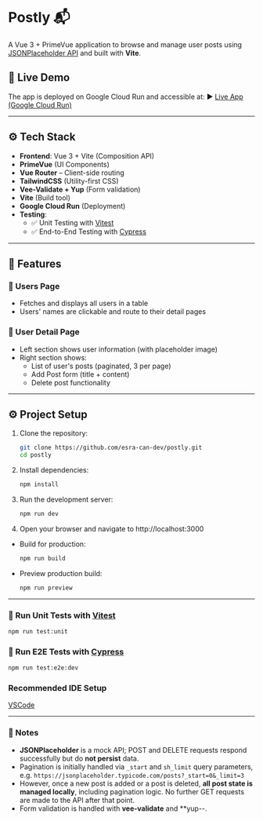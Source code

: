 # Postly 📬

A Vue 3 + PrimeVue application to browse and manage user posts using [JSONPlaceholder API](https://jsonplaceholder.typicode.com/) and built with **Vite**.

## 🚀 Live Demo

The app is deployed on Google Cloud Run and accessible at:
▶️ [Live App (Google Cloud Run)](https://postly-837290552047.europe-west1.run.app/)

---

## ⚙️ Tech Stack

- **Frontend**: Vue 3 + Vite (Composition API)
- **PrimeVue** (UI Components)
- **Vue Router** – Client-side routing
- **TailwindCSS** (Utility-first CSS)
- **Vee-Validate + Yup** (Form validation)
- **Vite** (Build tool)
- **Google Cloud Run** (Deployment)
- **Testing**:
  - ✅ Unit Testing with [Vitest](https://vitest.dev)
  - ✅ End-to-End Testing with [Cypress](https://www.cypress.io)

---

## 🧩 Features

### 🧑 Users Page

- Fetches and displays all users in a table
- Users' names are clickable and route to their detail pages

### 👤 User Detail Page

- Left section shows user information (with placeholder image)
- Right section shows:
  - List of user's posts (paginated, 3 per page)
  - Add Post form (title + content)
  - Delete post functionality

---

## ⚙️ Project Setup

1. Clone the repository:

   ```bash
   git clone https://github.com/esra-can-dev/postly.git
   cd postly
   ```

2. Install dependencies:

   ```bash
   npm install
   ```

3. Run the development server:

   ```bash
   npm run dev
   ```

4. Open your browser and navigate to http://localhost:3000

- Build for production:

  ```bash
  npm run build
  ```

- Preview production build:

  ```bash
  npm run preview
  ```

---

### 🧪 Run Unit Tests with [Vitest](https://vitest.dev/)

```sh
npm run test:unit
```

### 🧪 Run E2E Tests with [Cypress](https://www.cypress.io/)

```sh
npm run test:e2e:dev
```

### Recommended IDE Setup

[VSCode](https://code.visualstudio.com/)

---

### 📝 Notes

- **JSONPlaceholder** is a mock API; POST and DELETE requests respond successfully but do **not persist** data.
- Pagination is initially handled via `_start` and `sh_limit` query parameters, e.g. `https://jsonplaceholder.typicode.com/posts?_start=0&_limit=3`
- However, once a new post is added or a post is deleted, **all post state is managed locally**, including pagination logic. No further GET requests are made to the API after that point.
- Form validation is handled with **vee-validate** and \*\*yup--.
